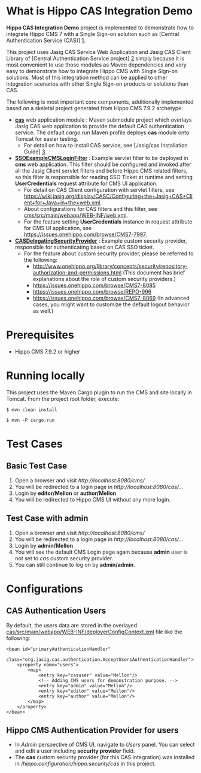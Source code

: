 What is **Hippo CAS Integration Demo**
================================

**Hippo CAS Integration Demo** project is implemented to demonstrate how to integrate Hippo CMS 7 with a Single Sign-on solution such as [Central Authentication Service (CAS)] [1].

This project uses Jasig CAS Service Web Application and Jasig CAS Client Library of [Central Authentication Service project] [2] simply because it is most convenient to use those modules as Maven dependencies and very easy to demonstrate how to integrate Hippo CMS with Single Sign-on solutions. Most of this integration method can be applied to other integration scenarios with other Single Sign-on products or solutions than CAS.

The following is most important core components, additionally implemented based on a skeletal project generated from Hippo CMS 7.9.2 archetype:
- **[cas](cas/)** web application module : Maven submodule project which overlays Jasig CAS web application to provide the default CAS authentication service. The default *cargo.run* Maven profile deploys **cas** module onto Tomcat for easier testing.
  - For detail on how to install CAS service, see [Jasig/cas Installation Guide] [3].
- **[SSOExampleCMSLoginFilter](cms/src/main/java/org/example/casintegdemo/filter/SSOExampleCMSLoginFilter.java)** : Example servlet filter to be deployed in **cms** web application. This filter should be configured and invoked after all the Jasig Client servlet filters and before Hippo CMS related filters, so this filter is responsible for reading SSO Ticket at runtime and setting **UserCredentials** request attribute for CMS UI application.
  - For detail on CAS Client configuration with servlet filters, see https://wiki.jasig.org/display/CASC/Configuring+the+Jasig+CAS+Client+for+Java+in+the+web.xml.
  - About configurations for CAS filters and this filter, see [cms/src/main/webapp/WEB-INF/web.xml](cms/src/main/webapp/WEB-INF/web.xml).
  - For the feature setting **UserCredentials** instance in request attribute for CMS UI application, see https://issues.onehippo.com/browse/CMS7-7997.
- **[CASDelegatingSecurityProvider](cms/src/main/java/org/example/casintegdemo/security/CASDelegatingSecurityProvider.java)** : Example custom security provider, responsible for authenticating based on CAS SSO ticket.
  - For the feature about custom security provider, please be referred to the following:
    - http://www.onehippo.org/library/concepts/security/repository-authorization-and-permissions.html
      (This document has brief explanations about the role of custom security providers.) 
    - https://issues.onehippo.com/browse/CMS7-8085
    - https://issues.onehippo.com/browse/REPO-996
    - https://issues.onehippo.com/browse/CMS7-8069 (In advanced cases, you might want to customize the default logout behavior as well.)


Prerequisites
=============
- Hippo CMS 7.9.2 or higher

Running locally
===============

This project uses the Maven Cargo plugin to run the CMS and site locally in Tomcat.
From the project root folder, execute:

  `$ mvn clean install`
  
  `$ mvn -P cargo.run`


Test Cases
==========

Basic Test Case
---------------
  1. Open a browser and visit *http://localhost:8080/cms/*
  1. You will be redirected to a login page in *http://localhost:8080/cas/...*
  1. Login by **editor/Mellon** or **author/Mellon**
  1. You will be redirected to Hippo CMS UI without any more login.

Test Case with admin
--------------------
  1. Open a browser and visit *http://localhost:8080/cms/*
  1. You will be redirected to a login page in *http://localhost:8080/cas/...*
  1. Login by **admin/Mellon**
  1. You will see the default CMS Login page again because **admin** user is not set to *cas* custom security provider.
  1. You can still continue to log on by **admin/admin**.


Configurations
==============

CAS Authentication Users
------------------------

By default, the users data are stored in the overlayed [cas/src/main/webapp/WEB-INF/deployerConfigContext.xml](cas/src/main/webapp/WEB-INF/deployerConfigContext.xml) file like the following:

    <bean id="primaryAuthenticationHandler"
          class="org.jasig.cas.authentication.AcceptUsersAuthenticationHandler">
        <property name="users">
            <map>
                <entry key="casuser" value="Mellon"/>
                <!-- Adding CMS users for demonstration purpose. -->
                <entry key="admin" value="Mellon"/>
                <entry key="editor" value="Mellon"/>
                <entry key="author" value="Mellon"/>
            </map>
        </property>
    </bean>


Hippo CMS Authentication Provider for users
-------------------------------------------
- In *Admin* perspective of CMS UI, navigate to *Users* panel. You can select and edit a user including **security provider** field.
- The **cas** custom security provider (for this CAS integration) was installed in */hippo:configuration/hippo:security/cas* in this project.



[1]: http://en.wikipedia.org/wiki/Central_Authentication_Service    "Central Authentication Service (CAS)"
[2]: https://www.apereo.org/cas    "Jasig Central Authentication Service project"
[3]: https://github.com/Jasig/cas/wiki/Installation-Guide    "Jasig/cas Installation Guide"
